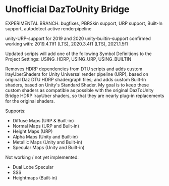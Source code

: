# Unofficial DazToUnity Bridge

EXPERIMENTAL BRANCH: bugfixes, PBRSkin support, URP support, Built-In support, autodetect active renderpipeline

unity-URP-support for 2019 and 2020
unity-builtin-support confirmed working with: 2019.4.11f1 (LTS), 2020.3.4f1 (LTS), 2021.1.5f1

Updated scripts will add one of the following Symbol Definitions to the Project Settings: USING_HDRP, USING_URP, USING_BUILTIN

Removes HDRP dependencies from DTU scripts and adds custom IrayUberShaders for Unity Universal render pipeline (URP), based on original Daz DTU HDRP shadergraph files; and adds custom Built-In shaders, based on Unity's Standard Shader. My goal is to keep these custom shaders as compatible as possible with the original DazToUnity Bridge HDRP IrayUber shaders, so that they are nearly plug-in replacements for the original shaders.

Supports:
- Diffuse Maps (URP & Built-in)
- Normal Maps (URP and Built-in)
- Height Maps (URP)
- Alpha Maps (Unity and Built-in)
- Metallic Maps (Unity and Built-in)
- Specular Maps (Unity and Built-in)

Not working / not yet implemented:
- Dual Lobe Specular
- SSS
- Heightmaps (Built-in)
